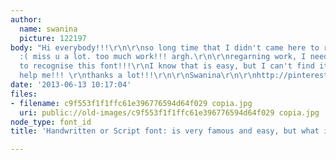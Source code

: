 ```yaml
---
author:
  name: swanina
  picture: 122197
body: "Hi everybody!!!\r\n\r\nso long time that I didn't came here to read you!!!
  :( miss u a lot. too much work!!! argh.\r\n\r\nregarning work, I need your help
  to recognise this font!!!\r\nI know that is easy, but I can't find it!!!\r\n\r\nplease
  help me!!! \r\nthanks a lot!!!\r\n\r\nSwanina\r\n\r\nhttp://pinterest.com/pin/387661480395274393/"
date: '2013-06-13 10:17:04'
files:
- filename: c9f553f1f1ffc61e396776594d64f029 copia.jpg
  uri: public://old-images/c9f553f1f1ffc61e396776594d64f029 copia.jpg
node_type: font_id
title: 'Handwritten or Script font: is very famous and easy, but what is it???'

---
```

